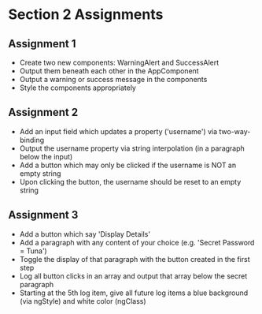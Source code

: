 # Section 2 Assignments

## Assignment 1
* Create two new components: WarningAlert and SuccessAlert
* Output them beneath each other in the AppComponent
* Output a warning or success message in the components
* Style the components appropriately

## Assignment 2
* Add an input field which updates a property ('username') via two-way-binding
* Output the username property via string interpolation (in a paragraph below the input)
* Add a button which may only be clicked if the username is NOT an empty string
* Upon clicking the button, the username should be reset to an empty string

## Assignment 3
* Add a button which say 'Display Details'
* Add a paragraph with any content of your choice (e.g. 'Secret Password = Tuna')
* Toggle the display of that paragraph with the button created in the first step
* Log all button clicks in an array and output that array below the secret paragraph
* Starting at the 5th log item, give all future log items a blue background (via ngStyle) and white color (ngClass)

